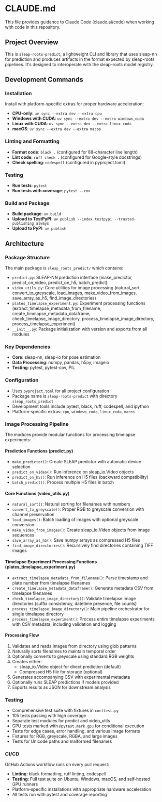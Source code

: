 # CLAUDE.md

This file provides guidance to Claude Code (claude.ai/code) when working with code in this repository.

## Project Overview

This is `sleap-roots-predict`, a lightweight CLI and library that uses sleap-nn for prediction and produces artifacts in the format expected by sleap-roots pipelines. It's designed to interoperate with the sleap-roots model registry.

## Development Commands

### Installation
Install with platform-specific extras for proper hardware acceleration:
- **CPU-only**: `uv sync --extra dev --extra cpu`
- **Windows with CUDA**: `uv sync --extra dev --extra windows_cuda`
- **Linux with CUDA**: `uv sync --extra dev --extra linux_cuda`
- **macOS**: `uv sync --extra dev --extra macos`

### Linting and Formatting
- **Format code**: `black .` (configured for 88-character line length)
- **Lint code**: `ruff check .` (configured for Google-style docstrings)
- **Check spelling**: `codespell` (configured in pyproject.toml)

### Testing
- **Run tests**: `pytest`
- **Run tests with coverage**: `pytest --cov`

### Build and Package
- **Build package**: `uv build`
- **Upload to TestPyPI**: `uv publish --index testpypi --trusted-publishing always`
- **Upload to PyPI**: `uv publish`

## Architecture

### Package Structure
The main package is `sleap_roots_predict/` which contains:
- `predict.py`: SLEAP-NN prediction interface (make_predictor, predict_on_video, predict_on_h5, batch_predict)
- `video_utils.py`: Core utilities for image processing (natural_sort, convert_to_greyscale, load_images, make_video_from_images, save_array_as_h5, find_image_directories)
- `plates_timelapse_experiment.py`: Experiment processing functions (extract_timelapse_metadata_from_filename, create_timelapse_metadata_dataframe, check_timelapse_image_directory, process_timelapse_image_directory, process_timelapse_experiment)
- `__init__.py`: Package initialization with version and exports from all modules

### Key Dependencies
- **Core**: sleap-nn, sleap-io for pose estimation
- **Data Processing**: numpy, pandas, h5py, imageio
- **Testing**: pytest, pytest-cov, PIL

### Configuration
- Uses `pyproject.toml` for all project configuration
- Package name is `sleap-roots-predict` with directory `sleap_roots_predict`
- Development tools include pytest, black, ruff, codespell, and ipython
- Platform-specific extras: `cpu`, `windows_cuda`, `linux_cuda`, `macos`

### Image Processing Pipeline
The modules provide modular functions for processing timelapse experiments:

#### Prediction Functions (predict.py)
- `make_predictor()`: Create SLEAP predictor with automatic device selection
- `predict_on_video()`: Run inference on sleap_io.Video objects
- `predict_on_h5()`: Run inference on H5 files (backward compatibility)
- `batch_predict()`: Process multiple H5 files in batch

#### Core Functions (video_utils.py)
- `natural_sort()`: Natural sorting for filenames with numbers
- `convert_to_greyscale()`: Proper RGB to greyscale conversion with channel preservation
- `load_images()`: Batch loading of images with optional greyscale conversion
- `make_video_from_images()`: Create sleap_io.Video objects from image sequences
- `save_array_as_h5()`: Save numpy arrays as compressed H5 files
- `find_image_directories()`: Recursively find directories containing TIFF images

#### Timelapse Experiment Processing Functions (plates_timelapse_experiment.py)
- `extract_timelapse_metadata_from_filename()`: Parse timestamp and plate number from timelapse filenames
- `create_timelapse_metadata_dataframe()`: Generate metadata CSV from timelapse filenames
- `check_timelapse_image_directory()`: Validate timelapse image directories (suffix consistency, datetime presence, file counts)
- `process_timelapse_image_directory()`: Main pipeline orchestrator for single timelapse directory
- `process_timelapse_experiment()`: Process entire timelapse experiments with CSV metadata, including validation and logging

#### Processing Flow
1. Validates and reads images from directory using glob patterns
2. Naturally sorts filenames to maintain temporal order
3. Optionally converts to greyscale using standard RGB weights
4. Creates either:
   - sleap_io.Video object for direct prediction (default)
   - Compressed H5 file for storage (optional)
5. Generates accompanying CSV with experimental metadata
6. Optionally runs SLEAP predictions if models provided
7. Exports results as JSON for downstream analysis

### Testing
- Comprehensive test suite with fixtures in `conftest.py`
- 105 tests passing with high coverage
- Separate test modules for predict and video_utils
- GPU tests marked with `@pytest.mark.gpu` for conditional execution
- Tests for edge cases, error handling, and various image formats
- Fixtures for RGB, greyscale, RGBA, and large images
- Tests for Unicode paths and malformed filenames

### CI/CD
GitHub Actions workflow runs on every pull request:
- **Linting**: black formatting, ruff linting, codespell
- **Testing**: Full test suite on Ubuntu, Windows, macOS, and self-hosted GPU runners
- Platform-specific installations with appropriate hardware acceleration
- All tests run with pytest and coverage reporting